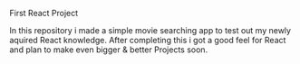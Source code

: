 First React Project

In this repository i made a simple movie searching app to test out my newly aquired React knowledge.
After completing this i got a good feel for React and plan to make even bigger & better Projects soon.
